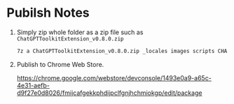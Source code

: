 # Pubilsh Notes

1. Simply zip whole folder as a zip file such as `ChatGPTToolkitExtension_v0.8.0.zip`

    ```sh
    7z a ChatGPTToolkitExtension_v0.8.0.zip _locales images scripts CHANGELOG.md manifest.json README.md
    ```

2. Publish to Chrome Web Store.

    <https://chrome.google.com/webstore/devconsole/1493e0a9-a65c-4e31-aefb-d9f27e0d8026/fmijcafgekkphdijpclfgnjhchmiokgp/edit/package>